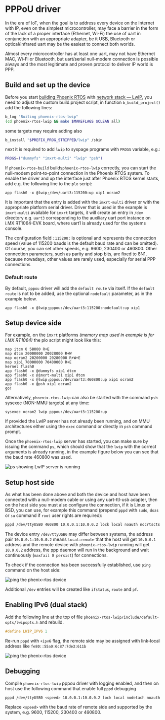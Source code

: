 # PPPoU driver

In the era of IoT, when the goal is to address every device on the Internet
with IP, even on the simplest microcontroller, may face a barrier in the form
of the lack of a proper interface (Ethernet, Wi-Fi) the use of uart in
conjunction with an appropriate adapter, be it USB, Bluetooth or
optical/infrared uart may be the easiest to connect both worlds.

Almost every microcontroller has at least one uart, may not have Ethernet MAC,
Wi-Fi or Bluetooth, but uart/serial null-modem connection is possible always and
the most legitimate and proven protocol to deliver IP world is PPP.

## Build and set up the device

Before you start [building Phoenix RTOS](/building/) with
[network stack — LwIP](/lwip/README.md), you need to adjust the custom
build.project script, in function `b_build_project()` add the following lines:

```bash
b_log "Builing phoenix-rtos-lwip"
(cd phoenix-rtos-lwip && make $MAKEFLAGS $CLEAN all)
```

some targets may require adding also

```bash
b_install "$PREFIX_PROG_STRIPPED/lwip" /sbin
```

next it is required to add `lwip` to syspage programs with `PROGS` variable,
e.g.:

```bash
PROGS=("dummyfs" "imxrt-multi" "lwip" "psh")
```

If `phoenix-rtos-build` builds`phoenix-rtos-lwip` correctly, you can start the
null-modem point-to-point connection in the Phoenix RTOS system.  To enable the
driver and up the interface just after Phoenix RTOS kernel starts, add e.g. the
following line to the `plo` script:

```plaintext
app flash0 -x @lwip;/dev/uart3:115200:up xip1 ocram2
```

It is important that the entry is added with the `imxrt-multi` driver or with
the appropriate platform serial driver. Driver that is used in the example is
`imxrt-multi` available for `imxrt` targets, it will create an entry in `/dev`
directory e.g. `uart3` corresponding to the auxiliary uart port instance on
i.MX RT1064-EVK board, where uart1 is already used for the systems console.

The configuration field `:115200:` is optional and represents the connection
speed (value of 115200 bauds is the default baud rate and can be omitted).  Of
course, you can set other speeds, e.g. 9600, 230400 or 460800. Other connection
parameters, such as parity and stop bits, are fixed to 8N1, because nowadays,
other values are rarely used, especially for serial PPP connections.

### Default route

By default, `pppou` driver will add the `default route` via itself. If the
`default route` is not to be added, use the optional `nodefault` parameter,
as in the example below.

```plaintext
app flash0 -x @lwip;pppou:/dev/uart3:115200:nodefault:up xip1
```

## Setup device side

For example, on the `imxrt` platforms _(memory map used in example is for i.MX
RT1064)_ the plo script might look like this:

```plaintext
map itcm 0 58000 R+E
map dtcm 20000000 20028000 R+W
map ocram2 20200000 20280000 R+W+E
map xip1 70000000 70400000 R+E
kernel flash0
app flash0 -x @dummyfs xip1 dtcm
app flash0 -x @imxrt-multi xip1 dtcm
app flash0 -x @lwip;pppou:/dev/uart3:460800:up xip1 ocram2
app flash0 -x @psh xip1 ocram2
go!
```

Alternatively, `phoenix-rtos-lwip` can also be started with the command `psh`
sysexec (NON-MMU targets) at any time:

```plaintext
sysexec ocram2 lwip pppou:/dev/uart3:115200:up
```

If provided the LwIP server has not already been running, and on MMU architectures
either using the `exec` command or directly in `psh` command prompt.

Once the `phoenix-rtos-lwip` server has started, you can make sure by issuing
the command `ps`, which should show that the `lwip` with the correct arguments
is already running, in the example figure below you can see that the baud rate
460800 was used.

![ps showing LwIP server is running](_images/lwip-pppou-ps.png)

## Setup host side

As what has been done above and both the device and host have been connected
with a null-modem cable or using any uart-ttl-usb adapter, then on the host
side you must also configure the connection, if it is Linux or BSD, you can
use, for example this command (prepend `pppd` with `sudo`, `doas` or `su`
command if `root` user rights are required):

```bash
pppd /dev/ttyUSB0 460800 10.0.0.1:10.0.0.2 lock local noauth nocrtscts nodefaultroute maxfail 0 persist
```

The device entry `/dev/ttyUSB0` may differ between systems, the address pair
`10.0.0.1:10.0.0.2` means `local:remote` that the host will get `10.0.0.1`
address and the remote device with `phoenix-rtos-lwip` running will get
`10.0.0.2` address, the ppp daemon will run in the background and wait
continuously (`maxfail 0 persist`) for connections.

To check if the connection has been successfully established, use `ping`
command on the host side:

![ping the phenix-rtos device](_images/lwip-pppou-ping.png)

Additional `/dev` entries will be created like `ifstatus`, `route` and `pf`.

## Enabling IPv6 (dual stack)

Add the following line at the top of file `phoenix-rtos-lwip/include/default-opts/lwipopts.h` and rebuild.

```c
#define LWIP_IPV6 1
```

Re-run `pppd` with `+ipv6` flag, the remote side may be assigned with
link-local address like `fe80::55a0:6c87:7de3:611b`

![ping the phenix-rtos device](_images/lwip-pppou-ping6.png)

## Debugging

Compile `phoenix-rtos-lwip` pppou driver with logging enabled, and then on host
use the following command that enable full `pppd` debugging

```bash
pppd /dev/ttyUSB0 <speed> 10.0.0.1:10.0.0.2 lock local nodetach noauth debug dump nocrtscts nodefaultroute maxfail 0 holdoff 1
```

Replace `<speed>` with the baud rate of remote side and supported by the
system, e.g. 9600, 115200, 230400 or 460800.
